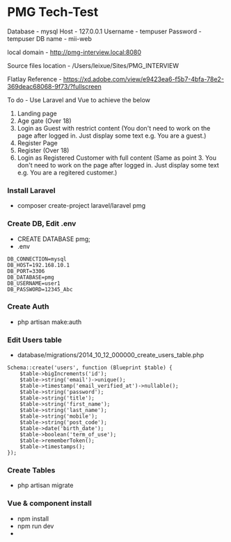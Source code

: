 # PMG Tech-Test

Database - mysql
	Host - 127.0.0.1
	Username - tempuser
	Password - tempuser
	DB name - mii-web

local domain - http://pmg-interview.local:8080

Source files location  - /Users/leixue/Sites/PMG_INTERVIEW

Flatlay Reference - https://xd.adobe.com/view/e9423ea6-f5b7-4bfa-78e2-369deac68068-9f73/?fullscreen

To do - Use Laravel and Vue to achieve the below

1. Landing page
2. Age gate (Over 18)
3. Login as Guest with restrict content (You don't need to work on the page after logged in. Just display some text e.g. You are a guest.)
4. Register Page
5. Register (Over 18)
6. Login as Registered Customer with full content (Same as point 3. You don't need to work on the page after logged in. Just display some text e.g. You are a regitered customer.)

### Install Laravel
- composer create-project laravel/laravel pmg

### Create DB, Edit .env
- CREATE DATABASE pmg;
- .env
```
DB_CONNECTION=mysql
DB_HOST=192.168.10.1
DB_PORT=3306
DB_DATABASE=pmg
DB_USERNAME=user1
DB_PASSWORD=12345_Abc
```

### Create Auth
- php artisan make:auth

### Edit Users table
- database/migrations/2014_10_12_000000_create_users_table.php
```
Schema::create('users', function (Blueprint $table) {
    $table->bigIncrements('id');
    $table->string('email')->unique();
    $table->timestamp('email_verified_at')->nullable();
    $table->string('password');
    $table->string('title');
    $table->string('first_name');
    $table->string('last_name');
    $table->string('mobile');
    $table->string('post_code');
    $table->date('birth_date');
    $table->boolean('term_of_use');
    $table->rememberToken();
    $table->timestamps();
});
```

### Create Tables
- php artisan migrate

### Vue & component install
- npm install
- npm run dev
- 
